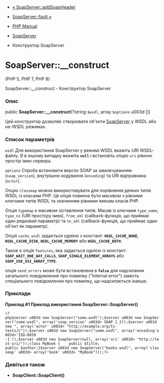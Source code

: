 - [« SoapServer::addSoapHeader](soapserver.addsoapheader.md)
- [SoapServer::fault »](soapserver.fault.md)

- [PHP Manual](index.md)
- [SoapServer](class.soapserver.md)
- Конструктор SoapServer

# SoapServer::\_\_construct

(PHP 5, PHP 7, PHP 8)

SoapServer::\_\_construct - Конструктор SoapServer

### Опис

public **SoapServer::\_\_construct**(?string `$wsdl`, array `$options` u003d
\[\])

Цей конструктор дозволяє створювати об'єкти
[SoapServer](class.soapserver.md) у WSDL або не-WSDL режимах.

### Список параметрів

`wsdl`
Для використання SoapServer у режимі WSDL вкажіть URI WSDL-файлу. В
в іншому випадку вкажіть **`null`** і встановіть опцію `uri` рівною
простір імен сервера.

`options`
Спроба встановити версію SOAP за замовчуванням (`soap_version`), внутрішню
кодування (`encoding`) та URI відправника (`actor`).

Опцію `classmap` можна використовувати для порівняння деяких типів
WSDL із класами PHP. Ця опція повинна бути масивом з рівними ключами
типів WSDL та значенням рівними іменам класів PHP.

Опція `typemap` є масивом зіставлення типів. Масив із ключами
`type_name`, `type_ns` (URI простору імен), `from_xml`
(callback-функція, що приймає один рядковий параметр) та `to_xml`
(callback-функція, що приймає один об'єкт як параметр).

Опція `cache_wsdl` задається однією з констант: **`WSDL_CACHE_NONE`**,
**`WSDL_CACHE_DISK`**, **`WSDL_CACHE_MEMORY`** або
**`WSDL_CACHE_BOTH`**.

Також є опція `features`, яка задається однією із констант:
**`SOAP_WAIT_ONE_WAY_CALLS`**, **`SOAP_SINGLE_ELEMENT_ARRAYS`** або
**`SOAP_USE_XSI_ARRAY_TYPE`**.

опція `send_errors` може бути встановлена в **`false`** для надсилання
загального повідомлення про помилку ("Internal error") замість спеціального
повідомлення про помилку, що надсилається інакше.

### Приклади

**Приклад #1 Приклад використання **SoapServer::SoapServer()****

` <?php$server u003d new SoapServer("some.wsdl");$server u003d new SoapServer("some.wsdl", array('soap_version' u003d> SOAP_1_2));$server u003d new ", array('actor' u003d> "http://example.org/ts-tests/C"));$server u003d new SoapServer("some.wsdl", array('encoding'u003d>'ISO-8859 -1'));$server u003d new SoapServer(null, array('uri' u003d> "http://test-uri/"));class MyBook {    public $title; public $author;}$server u003d new SoapServer("books.wsdl", array('classmap' u003d> array('book' u003d> "MyBook")));?> `

### Дивіться також

- **SoapClient::SoapClient()**
